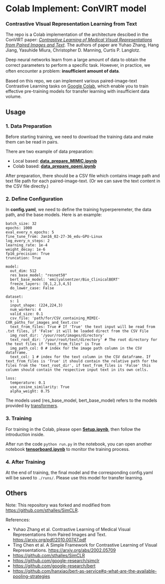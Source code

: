 # Colab Implement: ConVIRT model
### Contrastive VIsual Representation Learning from Text

The repo is a Colab implementation of the architecture descibed in the ConVIRT paper: [*Contrastive Learning of Medical Visual Representations from Paired Images and Text*](https://arxiv.org/abs/2010.00747). The authors of paper are Yuhao Zhang, Hang Jiang, Yasuhide Miura, Christopher D. Manning, Curtis P. Langlotz.

Deep neural networks learn from a large amount of data to obtain the correct parameters to perform a speciﬁc task. However, in practice, we often encounter a problem: **insuﬃcient amount of data**. 

Based on this repo, we can implement various paired-image-text Contrastive Learning tasks on [Google Colab](https://colab.research.google.com/notebooks/intro.ipynb), which enable you to train effective pre-training models for transfer learning with insufficient data volume.



## Usage

### 1. Data Preparation

Before starting training, we need to download the training data and make them can be read in pairs. 

There are two example of data preparation:
- Local based: [**data_prepare_MIMIC.ipynb**](https://github.com/waittim/ConVIRT-Colab/blob/master/data_prepare_MIMIC.ipynb)
- Colab based: [**data_prepare_openi.ipynb**](https://github.com/waittim/ConVIRT-Colab/blob/master/data_prepare_openi.ipynb)

After preparation, there should be a CSV file which contains image path and text file path for each paired-image-text. (Or we can save the text content in the CSV file directly.)

### 2. Define Configuration

In **config.yaml**, we need to define the training hyperperemeter, the data path, and the base models. Here is an example:

```
batch_size: 32
epochs: 1000
eval_every_n_epochs: 5
fine_tune_from: Jan16_02-27-36_edu-GPU-Linux
log_every_n_steps: 2
learning_rate: 1e-4
weight_decay: 1e-6
fp16_precision: True
truncation: True

model:
  out_dim: 512
  res_base_model: "resnet50"
  bert_base_model: 'emilyalsentzer/Bio_ClinicalBERT'
  freeze_layers: [0,1,2,3,4,5]
  do_lower_case: False
  
dataset:
  s: 1
  input_shape: (224,224,3)
  num_workers: 4
  valid_size: 0.1
  csv_file: 'path/for/CSV_containing_MIMIC-CXR_paths_for_images_and_text.csv'
  text_from_files: True # If 'True' the text input will be read from .txt files, if 'False' it will be loaded direct from the CSV File 
  img_root_dir: '/your/root/images/directory'
  text_root_dir: '/your/root/text/directory' # The root directory for the text files if "text_from_files" is True
  img_path_col: 0 # index for the image path column in the CSV dataframe.
  text_col: 1 # index for the text column in the CSV dataframe. If text_from_files is 'True' it should contain the relative path for the files from the 'text_root_dir', if text_from_files is 'False' this column should contain the respective input text in its own cells.

loss:
  temperature: 0.1
  use_cosine_similarity: True
  alpha_weight: 0.75
```

The models used (res_base_model, bert_base_model) refers to the models provided by [transformers](https://huggingface.co/transformers/).

### 3. Training

For training in the Colab, please open [**Setup.ipynb**](https://github.com/waittim/ConVIRT-Colab/blob/master/Setup.ipynb), then follow the introduction inside.

After run the code `python run.py` in the notebook, you can open another notebook [**tensorboard.ipynb**](https://github.com/waittim/ConVIRT-Colab/blob/master/tensorboard.ipynb) to monitor the training process.

### 4. After Training

At the end of training, the final model and the corresponding config.yaml will be saved to `./runs/`. Please use this model for transfer learning.


## Others

Note: This repository was forked and modified from https://github.com/sthalles/SimCLR.

References: 
- Yuhao Zhang et al. Contrastive Learning of Medical Visual Representations from Paired Images and Text. https://arxiv.org/pdf/2010.00747.pdf
- Ting Chen et al. A Simple Framework for Contrastive Learning of Visual Representations. https://arxiv.org/abs/2002.05709
- https://github.com/sthalles/SimCLR
- https://github.com/google-research/simclr
- https://github.com/google-research/bert
- https://github.com/hanxiao/bert-as-service#q-what-are-the-available-pooling-strategies
